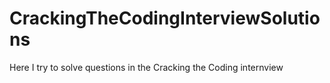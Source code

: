 # CrackingTheCodingInterviewSolutions

Here I try to solve questions in the Cracking the Coding internview 
